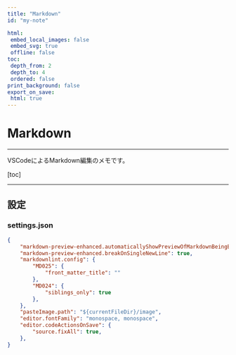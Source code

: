 ```yaml
---
title: "Markdown"
id: "my-note"

html:
 embed_local_images: false
 embed_svg: true
 offline: false
toc:
 depth_from: 2
 depth_to: 4
 ordered: false
print_background: false
export_on_save:
 html: true
---
```


<!-- @import "../less/common.less" -->

# Markdown

---

VSCodeによるMarkdown編集のメモです。

[toc]

---

## 設定

### settings.json

```json
{
    "markdown-preview-enhanced.automaticallyShowPreviewOfMarkdownBeingEdited": true,
    "markdown-preview-enhanced.breakOnSingleNewLine": true,
    "markdownlint.config": {
        "MD025": {
            "front_matter_title": ""
        },
        "MD024": {
            "siblings_only": true
        },
    },
    "pasteImage.path": "${currentFileDir}/image",
    "editor.fontFamily": "monospace, monospace",
    "editor.codeActionsOnSave": {
        "source.fixAll": true,
    },
}
```
